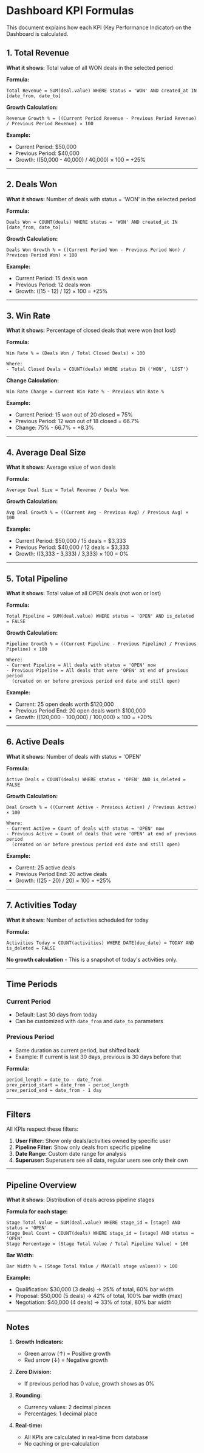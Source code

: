 # Dashboard KPI Formulas

This document explains how each KPI (Key Performance Indicator) on the Dashboard is calculated.

## 1. Total Revenue
**What it shows:** Total value of all WON deals in the selected period

**Formula:**
```
Total Revenue = SUM(deal.value) WHERE status = 'WON' AND created_at IN [date_from, date_to]
```

**Growth Calculation:**
```
Revenue Growth % = ((Current Period Revenue - Previous Period Revenue) / Previous Period Revenue) × 100
```

**Example:**
- Current Period: $50,000
- Previous Period: $40,000
- Growth: ((50,000 - 40,000) / 40,000) × 100 = +25%

---

## 2. Deals Won
**What it shows:** Number of deals with status = 'WON' in the selected period

**Formula:**
```
Deals Won = COUNT(deals) WHERE status = 'WON' AND created_at IN [date_from, date_to]
```

**Growth Calculation:**
```
Deals Won Growth % = ((Current Period Won - Previous Period Won) / Previous Period Won) × 100
```

**Example:**
- Current Period: 15 deals won
- Previous Period: 12 deals won
- Growth: ((15 - 12) / 12) × 100 = +25%

---

## 3. Win Rate
**What it shows:** Percentage of closed deals that were won (not lost)

**Formula:**
```
Win Rate % = (Deals Won / Total Closed Deals) × 100

Where:
- Total Closed Deals = COUNT(deals) WHERE status IN ('WON', 'LOST')
```

**Change Calculation:**
```
Win Rate Change = Current Win Rate % - Previous Win Rate %
```

**Example:**
- Current Period: 15 won out of 20 closed = 75%
- Previous Period: 12 won out of 18 closed = 66.7%
- Change: 75% - 66.7% = +8.3%

---

## 4. Average Deal Size
**What it shows:** Average value of won deals

**Formula:**
```
Average Deal Size = Total Revenue / Deals Won
```

**Growth Calculation:**
```
Avg Deal Growth % = ((Current Avg - Previous Avg) / Previous Avg) × 100
```

**Example:**
- Current Period: $50,000 / 15 deals = $3,333
- Previous Period: $40,000 / 12 deals = $3,333
- Growth: ((3,333 - 3,333) / 3,333) × 100 = 0%

---

## 5. Total Pipeline
**What it shows:** Total value of all OPEN deals (not won or lost)

**Formula:**
```
Total Pipeline = SUM(deal.value) WHERE status = 'OPEN' AND is_deleted = FALSE
```

**Growth Calculation:**
```
Pipeline Growth % = ((Current Pipeline - Previous Pipeline) / Previous Pipeline) × 100

Where:
- Current Pipeline = All deals with status = 'OPEN' now
- Previous Pipeline = All deals that were 'OPEN' at end of previous period
  (created on or before previous period end date and still open)
```

**Example:**
- Current: 25 open deals worth $120,000
- Previous Period End: 20 open deals worth $100,000
- Growth: ((120,000 - 100,000) / 100,000) × 100 = +20%

---

## 6. Active Deals
**What it shows:** Number of deals with status = 'OPEN'

**Formula:**
```
Active Deals = COUNT(deals) WHERE status = 'OPEN' AND is_deleted = FALSE
```

**Growth Calculation:**
```
Deal Growth % = ((Current Active - Previous Active) / Previous Active) × 100

Where:
- Current Active = Count of deals with status = 'OPEN' now
- Previous Active = Count of deals that were 'OPEN' at end of previous period
  (created on or before previous period end date and still open)
```

**Example:**
- Current: 25 active deals
- Previous Period End: 20 active deals
- Growth: ((25 - 20) / 20) × 100 = +25%

---

## 7. Activities Today
**What it shows:** Number of activities scheduled for today

**Formula:**
```
Activities Today = COUNT(activities) WHERE DATE(due_date) = TODAY AND is_deleted = FALSE
```

**No growth calculation** - This is a snapshot of today's activities only.

---

## Time Periods

### Current Period
- Default: Last 30 days from today
- Can be customized with `date_from` and `date_to` parameters

### Previous Period
- Same duration as current period, but shifted back
- Example: If current is last 30 days, previous is 30 days before that

**Formula:**
```
period_length = date_to - date_from
prev_period_start = date_from - period_length
prev_period_end = date_from - 1 day
```

---

## Filters

All KPIs respect these filters:
1. **User Filter:** Show only deals/activities owned by specific user
2. **Pipeline Filter:** Show only deals from specific pipeline
3. **Date Range:** Custom date range for analysis
4. **Superuser:** Superusers see all data, regular users see only their own

---

## Pipeline Overview

**What it shows:** Distribution of deals across pipeline stages

**Formula for each stage:**
```
Stage Total Value = SUM(deal.value) WHERE stage_id = [stage] AND status = 'OPEN'
Stage Deal Count = COUNT(deals) WHERE stage_id = [stage] AND status = 'OPEN'
Stage Percentage = (Stage Total Value / Total Pipeline Value) × 100
```

**Bar Width:**
```
Bar Width % = (Stage Total Value / MAX(all stage values)) × 100
```

**Example:**
- Qualification: $30,000 (3 deals) → 25% of total, 60% bar width
- Proposal: $50,000 (5 deals) → 42% of total, 100% bar width (max)
- Negotiation: $40,000 (4 deals) → 33% of total, 80% bar width

---

## Notes

1. **Growth Indicators:**
   - Green arrow (↑) = Positive growth
   - Red arrow (↓) = Negative growth

2. **Zero Division:**
   - If previous period has 0 value, growth shows as 0%

3. **Rounding:**
   - Currency values: 2 decimal places
   - Percentages: 1 decimal place

4. **Real-time:**
   - All KPIs are calculated in real-time from database
   - No caching or pre-calculation
